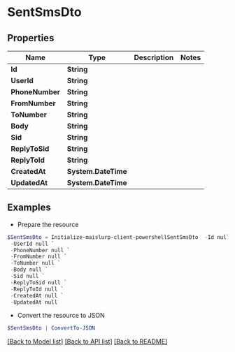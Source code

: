 # SentSmsDto
## Properties

Name | Type | Description | Notes
------------ | ------------- | ------------- | -------------
**Id** | **String** |  | 
**UserId** | **String** |  | 
**PhoneNumber** | **String** |  | 
**FromNumber** | **String** |  | 
**ToNumber** | **String** |  | 
**Body** | **String** |  | 
**Sid** | **String** |  | 
**ReplyToSid** | **String** |  | 
**ReplyToId** | **String** |  | 
**CreatedAt** | **System.DateTime** |  | 
**UpdatedAt** | **System.DateTime** |  | 

## Examples

- Prepare the resource
```powershell
$SentSmsDto = Initialize-maislurp-client-powershellSentSmsDto  -Id null `
 -UserId null `
 -PhoneNumber null `
 -FromNumber null `
 -ToNumber null `
 -Body null `
 -Sid null `
 -ReplyToSid null `
 -ReplyToId null `
 -CreatedAt null `
 -UpdatedAt null
```

- Convert the resource to JSON
```powershell
$SentSmsDto | ConvertTo-JSON
```

[[Back to Model list]](../README#documentation-for-models) [[Back to API list]](../README#documentation-for-api-endpoints) [[Back to README]](../README)

